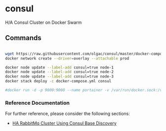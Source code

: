 # consul

H/A Consul Cluster on Docker Swarm

Commands
------------

```bash

wget https://raw.githubusercontent.com/olgac/consul/master/docker-compose.yml
docker network create --driver=overlay --attachable prod

docker node update --label-add consul=true node-1
docker node update --label-add consul=true node-2
docker node update --label-add consul=true node-3
docker stack deploy -c docker-compose.yml consul

#docker run -d -p 9000:9000 --name portainer -v /var/run/docker.sock:/var/run/docker.sock portainer/portainer
```

### Reference Documentation

For further reference, please consider the following sections:

* [HA RabbitMq Cluster Using Consul Base Discovery](https://medium.com/hepsiburadatech/implementing-highly-available-rabbitmq-cluster-on-docker-swarm-using-consul-based-discovery-45c4e7919634)

